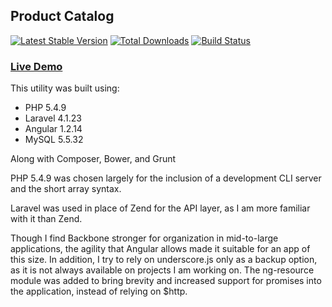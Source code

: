 ## Product Catalog  


[![Latest Stable Version](https://poser.pugx.org/laravel/framework/version.png)](https://packagist.org/packages/laravel/framework) [![Total Downloads](https://poser.pugx.org/laravel/framework/d/total.png)](https://packagist.org/packages/laravel/framework) [![Build Status](https://travis-ci.org/laravel/framework.png)](https://travis-ci.org/laravel/framework)

### [Live Demo](http://192.237.215.23/catalog/public/)

This utility was built using:

* PHP 5.4.9
* Laravel 4.1.23
* Angular 1.2.14
* MySQL 5.5.32

Along with Composer, Bower, and Grunt

PHP 5.4.9 was chosen largely for the inclusion of a development CLI server and the short array syntax.

Laravel was used in place of Zend for the API layer, as I am more familiar with it than Zend.

Though I find Backbone stronger for organization in mid-to-large applications, the agility that Angular allows made it suitable for an app of this size.  In addition, I try to rely on underscore.js only as a backup option, as it is not always available on projects I am working on.  The ng-resource module was added to bring brevity and increased support for promises into the application, instead of relying on $http.

